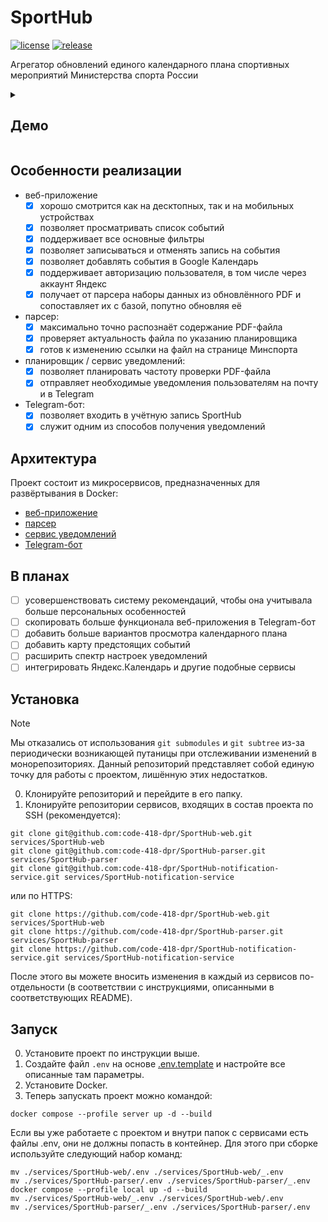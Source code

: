 # SportHub

[![license](https://img.shields.io/github/license/code-418-dpr/SportHub)](https://opensource.org/licenses/MIT)
[![release](https://img.shields.io/github/v/release/code-418-dpr/SportHub?include_prereleases)](https://github.com/code-418-dpr/SportHub/releases)

Агрегатор обновлений единого календарного плана спортивных мероприятий Министерства спорта России

<details>
  <summary><h2>Демо</h2></summary>
   Здесь будут скриншоты, возможно даже видео.
</details>

## Особенности реализации

- веб-приложение
    - [x] хорошо смотрится как на десктопных, так и на мобильных устройствах
    - [x] позволяет просматривать список событий
    - [x] поддерживает все основные фильтры
    - [x] позволяет записываться и отменять запись на события
    - [x] позволяет добавлять события в Google Календарь
    - [x] поддерживает авторизацию пользователя, в том числе через аккаунт Яндекс
    - [x] получает от парсера наборы данных из обновлённого PDF и сопоставляет их с базой, попутно обновляя её
- парсер:
    - [x] максимально точно распознаёт содержание PDF-файла
    - [x] проверяет актуальность файла по указанию планировщика
    - [x] готов к изменению ссылки на файл на странице Минспорта
- планировщик / сервис уведомлений:
    - [x] позволяет планировать частоту проверки PDF-файла
    - [x] отправляет необходимые уведомления пользователям на почту и в Telegram
- Telegram-бот:
    - [x] позволяет входить в учётную запись SportHub
    - [x] служит одним из способов получения уведомлений

## Архитектура

Проект состоит из микросервисов, предназначенных для развёртывания в Docker:

- [веб-приложение](https://github.com/code-418-dpr/SportHub-web)
- [парсер](https://github.com/code-418-dpr/SportHub-parser)
- [сервис уведомлений](https://github.com/code-418-dpr/SportHub-notification-service)
- [Telegram-бот](https://github.com/code-418-dpr/SportHub-bot)

## В планах

- [ ] усовершенствовать систему рекомендаций, чтобы она учитывала больше персональных особенностей
- [ ] скопировать больше функционала веб-приложения в Telegram-бот
- [ ] добавить больше вариантов просмотра календарного плана
- [ ] добавить карту предстоящих событий
- [ ] расширить спектр настроек уведомлений
- [ ] интегрировать Яндекс.Календарь и другие подобные сервисы

## Установка

> [!NOTE]
> Мы отказались от использования `git submodules` и `git subtree` из-за периодически возникающей путаницы при
> отслеживании изменений в монорепозиториях. Данный репозиторий представляет собой единую точку для работы с проектом,
> лишённую этих недостатков.

0. Клонируйте репозиторий и перейдите в его папку.
1. Клонируйте репозитории сервисов, входящих в состав проекта по SSH (рекомендуется):

```shell
git clone git@github.com:code-418-dpr/SportHub-web.git services/SportHub-web
git clone git@github.com:code-418-dpr/SportHub-parser.git services/SportHub-parser
git clone git@github.com:code-418-dpr/SportHub-notification-service.git services/SportHub-notification-service
```

или по HTTPS:

```shell
git clone https://github.com/code-418-dpr/SportHub-web.git services/SportHub-web
git clone https://github.com/code-418-dpr/SportHub-parser.git services/SportHub-parser
git clone https://github.com/code-418-dpr/SportHub-notification-service.git services/SportHub-notification-service
```

После этого вы можете вносить изменения в каждый из сервисов по-отдельности (в соответствии с инструкциями, описанными в
соответствующих README).

## Запуск

0. Установите проект по инструкции выше.
1. Создайте файл `.env` на основе [.env.template](.env.template) и настройте все описанные там параметры.
2. Установите Docker.
3. Теперь запускать проект можно командой:

```shell
docker compose --profile server up -d --build
```

Если вы уже работаете с проектом и внутри папок с сервисами есть файлы .env, они не должны попасть в контейнер. 
Для этого при сборке используйте следующий набор команд:

```shell
mv ./services/SportHub-web/.env ./services/SportHub-web/_.env
mv ./services/SportHub-parser/.env ./services/SportHub-parser/_.env 
docker compose --profile local up -d --build
mv ./services/SportHub-web/_.env ./services/SportHub-web/.env 
mv ./services/SportHub-parser/_.env ./services/SportHub-parser/.env
```
